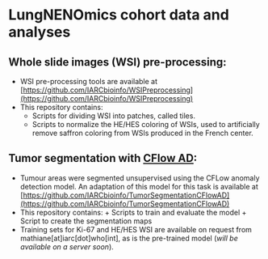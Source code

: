 # LungNENOmics cohort data and analyses

## Whole slide images (WSI) pre-processing:
- WSI pre-processing tools are available at [https://github.com/IARCbioinfo/WSIPreprocessing](https://github.com/IARCbioinfo/WSIPreprocessing)
- This repository contains:
    + Scripts for dividing WSI into patches, called tiles.
    + Scripts to normalize the HE/HES coloring of WSIs, used to artificially remove saffron coloring from WSIs produced in the French center.

## Tumor segmentation with [CFlow AD](https://openaccess.thecvf.com/content/WACV2022/papers/Gudovskiy_CFLOW-AD_Real-Time_Unsupervised_Anomaly_Detection_With_Localization_via_Conditional_Normalizing_WACV_2022_paper.pdf):
- Tumour areas were segmented unsupervised using the CFLow anomaly detection model. An adaptation of this model for this task is available at [https://github.com/IARCbioinfo/TumorSegmentationCFlowAD](https://github.com/IARCbioinfo/TumorSegmentationCFlowAD)
- This repository contains:
      + Scripts to train and evaluate the model
      + Script to create the segmentation maps
- Training sets for Ki-67 and HE/HES WSI are available on request from mathiane[at]iarc[dot]who[int], as is the pre-trained model (*will be available on a server soon*).
